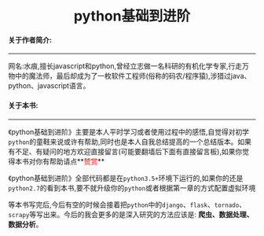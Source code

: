 # <center>python基础到进阶</center>

#### 关于作者简介:
---

网名:水痕,擅长javascript和python,曾经立志做一名科研的有机化学专家,行走万物中的魔法师，最后却成为了一枚软件工程师(俗称的码农/程序猿),涉猎过java、python、javascript语言。

#### 关于本书:
---
《python基础到进阶》主要是本人平时学习或者使用过程中的感悟,自觉得对初学`python`的童鞋来说或许有帮助,同时也是本人自我总结提高的一个总结版本。如果有不足、有疑问的地方欢迎直接留言(可能要翻墙后下面有直接留言板),如果你觉得本书对你有帮助请点**<font color="#f00">赞赏</font>**


《python基础到进阶》全部代码都是在`python3.5+`环境下运行的,如果你的还是`python2.7`的看到本书,要不就升级你的`python`或者根据第一章的方式配置虚拟环境


等本书写完后,今后有空的时候会接着把`python`中的`django`、`flask`、`tornado`、`scrapy`等写出来。今后的我会更多的是深入研究的方法应该是: **爬虫、数据处理、数据分析**。

